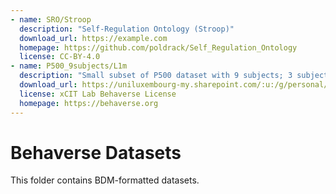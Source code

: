 ```yaml
---
- name: SRO/Stroop
  description: "Self-Regulation Ontology (Stroop)"
  download_url: https://example.com
  homepage: https://github.com/poldrack/Self_Regulation_Ontology
  license: CC-BY-4.0
- name: P500_9subjects/L1m
  description: "Small subset of P500 dataset with 9 subjects; 3 subjects from each data collection wave. This dataset is used for testing purposes."
  download_url: https://uniluxembourg-my.sharepoint.com/:u:/g/personal/morteza_ansarinia_uni_lu/EbymyorLR2lGmKxEweYPcx4Bc9qoTdnUWkPgXGwkAjdDCg?download=1
  license: xCIT Lab Behaverse License
  homepage: https://behaverse.org
---
```



# Behaverse Datasets

This folder contains BDM-formatted datasets.
